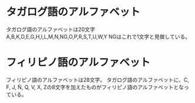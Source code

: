 # タガログ語のアルファベット
タガログ語のアルファベットは20文字
A,B,K,D,E,G,H,I,L,M,N,NG,O,P,R,S,T,U,W,Y
NGはこれで1文字と見做している。
# フィリピノ語のアルファベット
フィリピノ語のアルファベットは28文字。
タガログ語のアルファベットに、C, F, J, Ñ, Q, V, X, Zの8文字を加えたものがフィリピノ語のアルファベットとなっている。